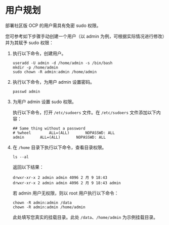 # 用户规划

部署社区版 OCP 的用户需具有免密 sudo 权限。

您可参考如下步骤手动创建一个用户（以 admin 为例，可根据实际情况进行修改）并为其赋予 sudo 权限：

   1. 执行以下命令，创建用户。

      ```shell
      useradd -U admin -d /home/admin -s /bin/bash
      mkdir -p /home/admin
      sudo chown -R admin:admin /home/admin
      ```

   2. 执行以下命令，为用户 admin 设置密码。

      ```shell
      passwd admin
      ```

   3. 为用户 admin 设置 sudo 权限。

      执行以下命令，打开 `/etc/sudoers` 文件。在 `/etc/sudoers` 文件添加以下内容：

      ```shell
      ## Same thing without a password
      # %wheel        ALL=(ALL)       NOPASSWD: ALL
      admin       ALL=(ALL)       NOPASSWD: ALL
      ```

   4. 在 `/home` 目录下执行以下命令，查看目录权限。

      ```shell
      ls --al
      ```

      返回以下结果：

      ```shell
      drwxr-xr-x 2 admin admin 4096 2 月 9 18:43 
      drwxr-xr-x 2 admin admin 4096 2 月 9 18:43 admin
      ```

      若 admin 用户无权限，则以 root 用户执行以下命令：

      ```shell
      chown -R admin:admin /data
      chown -R admin:admin /home/admin
       ```

      此处填写您真实的挂载目录。此处 `/data`、`/home/admin` 为示例挂载目录。
